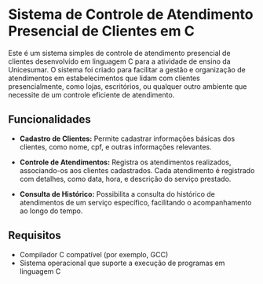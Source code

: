# Sistema de Controle de Atendimento Presencial de Clientes em C

Este é um sistema simples de controle de atendimento presencial de clientes desenvolvido em linguagem C para a atividade de ensino da Unicesumar. O sistema foi criado para facilitar a gestão e organização de atendimentos em estabelecimentos que lidam com clientes presencialmente, como lojas, escritórios, ou qualquer outro ambiente que necessite de um controle eficiente de atendimento.

## Funcionalidades

- **Cadastro de Clientes:** Permite cadastrar informações básicas dos clientes, como nome, cpf, e outras informações relevantes.

- **Controle de Atendimentos:** Registra os atendimentos realizados, associando-os aos clientes cadastrados. Cada atendimento é registrado com detalhes, como data, hora, e descrição do serviço prestado.

- **Consulta de Histórico:** Possibilita a consulta do histórico de atendimentos de um serviço específico, facilitando o acompanhamento ao longo do tempo.

## Requisitos

- Compilador C compatível (por exemplo, GCC)
- Sistema operacional que suporte a execução de programas em linguagem C


